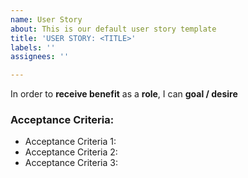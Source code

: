 ```yaml
---
name: User Story
about: This is our default user story template
title: 'USER STORY: <TITLE>'
labels: ''
assignees: ''

---
```


In order to **receive benefit** as a **role**, I can **goal / desire**
  
### Acceptance Criteria:
  
- Acceptance Criteria 1:
- Acceptance Criteria 2:
- Acceptance Criteria 3:
